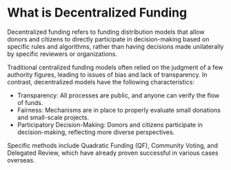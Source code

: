 # What is Decentralized Funding

Decentralized funding refers to funding distribution models that allow donors and citizens to directly participate in decision-making based on specific rules and algorithms, rather than having decisions made unilaterally by specific reviewers or organizations.

Traditional centralized funding models often relied on the judgment of a few authority figures, leading to issues of bias and lack of transparency. In contrast, decentralized models have the following characteristics:

* Transparency: All processes are public, and anyone can verify the flow of funds.
* Fairness: Mechanisms are in place to properly evaluate small donations and small-scale projects.
* Participatory Decision-Making: Donors and citizens participate in decision-making, reflecting more diverse perspectives.

Specific methods include Quadratic Funding (QF), Community Voting, and Delegated Review, which have already proven successful in various cases overseas. 